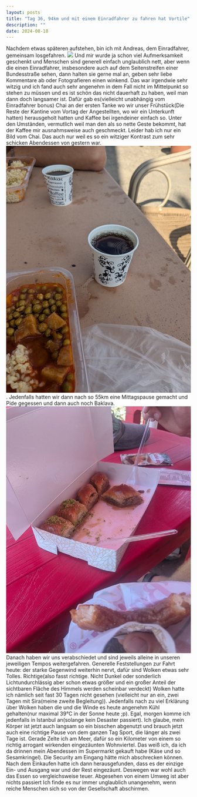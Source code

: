 ```yaml
---
layout: posts
title: "Tag 36, 94km und mit einem Einradfahrer zu fahren hat Vortile"
description: ""
date: 2024-08-18
---
```

Nachdem etwas späteren aufstehen, bin ich mit Andreas, dem Einradfahrer, gemeinsam losgefahren. ![](/assets/images/PXL_20240818_061206626.jpg)
Und mir wurde ja schon viel Aufmerksamkeit geschenkt und Menschen sind generell einfach unglaublich nett, aber wenn die einen Einradfahrer, insbesondere auch auf dem Seitenstreifen einer Bundesstraße sehen, dann halten sie gerne mal an, geben sehr liebe Kommentare ab oder Fotografieren einen winkend. Das war irgendwie sehr witzig und ich fand auch sehr angenehm in dem Fall nicht im Mittelpunkt so stehen zu müssen und es ist schön das nicht dauerhaft zu haben, weil man dann doch langsamer ist. Dafür gab es(vielleicht unabhängig vom Einradfahrer bonus) Chai an der ersten Tanke wo wir unser Frühstück(Die Reste der Kantine vom Vortag der Angestellten, wo wir ein Unterkunft hatten) herausgeholt hatten und Kaffee bei irgendeiner einfach so. Unter den Umständen, vermutlich weil man den als so nette Geste bekommt, hat der Kaffee mir ausnahmsweise auch geschmeckt.
Leider hab ich nur ein Bild vom Chai. Das auch nur weil es so ein witziger Kontrast zum sehr schicken Abendessen von gestern war.
![](/assets/images/PXL_20240818_070554616.jpg).
Jedenfalls hatten wir dann nach so 55km eine Mittagspause gemacht und Pide gegessen und dann auch noch Baklava.
![](/assets/images/PXL_20240818_114749186.jpg)
Danach haben wir uns verabschiedet und sind jeweils alleine in unseren jeweiligen Tempos weitergefahren. 
Generelle Feststellungen zur Fahrt heute: der starke Gegenwind weiterhin nervt, dafür sind Wolken etwas sehr Tolles. Richtige(also fasst richtige. Nicht Dunkel oder sonderlich Lichtundurchlässig aber schon etwas größer und ein großer Anteil der sichtbaren Fläche des Himmels werden scheinbar verdeckt) Wolken hatte ich nämlich seit fast 30 Tagen nicht gesehen (vielleicht nur an ein, zwei Tagen mit Sira(meine zweite Begleitung)). Jedenfalls nach zu viel Erklärung über Wolken haben die und die Winde es heute angenehm Kühl gehalten(nur maximal 39°C in der Sonne heute ;p).
Egal, morgen komme ich jedenfalls in Istanbul an(solange kein Desaster passiert). Ich glaube, mein Körper ist jetzt auch langsam so ein bisschen abgenutzt und brauch jetzt auch eine richtige Pause von dem ganzen Tag Sport, die länger als zwei Tage ist.
Gerade Zelte ich am Meer, dafür so ein Kilometer von einem so richtig arrogant wirkenden eingezäunten Wohnviertel. Das weiß ich, da ich da drinnen mein Abendessen im Supermarkt gekauft habe (Käse und so Sesamkringel). Die Security am Eingang hätte mich abschrecken können. Nach dem Einkaufen hatte ich dann herausgefunden, dass es der einzige Ein- und Ausgang war und der Rest eingezäunt. Deswegen war wohl auch das Essen so vergleichsweise teuer. Abgesehen von einem Umweg ist aber nichts passiert
Ich finde es nur immer unglaublich unangenehm, wenn reiche Menschen sich so von der Gesellschaft abschirmen.